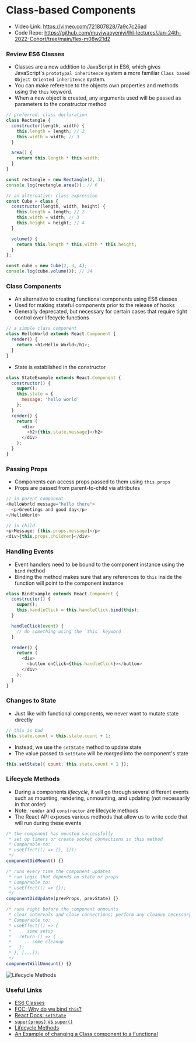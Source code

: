 # Class-based Components

 - Video Link: https://vimeo.com/721807828/7a9c7c26ad
 - Code Repo: https://github.com/muyiwaoyeniyi/lhl-lectures/Jan-24th-2022-Cohort/tree/main/flex-m08w21d2

### Review ES6 Classes
* Classes are a new addition to JavaScript in ES6, which gives JavaScript's `prototypal inheritence` system a more familiar `Class based Object Oriented inheritence` system.
* You can make reference to the objects own properties and methods using the `this` keyword.
* When a new object is created, any arguments used will be passed as parameters to the constructor method

```js
// preferred: class declaration
class Rectangle {
  constructor(length, width) {
    this.length = length; // 2
    this.width = width; // 3
  }

  area() {
    return this.length * this.width;
  }
}

const rectangle = new Rectangle(2, 3);
console.log(rectangle.area()); // 6

// an alternative: class expression
const Cube = class {
  constructor(length, width, height) {
    this.length = length; // 2
    this.width = width; // 3
    this.height = height; // 4
  }

  volume() {
    return this.length * this.width * this.height;
  }
};

const cube = new Cube(2, 3, 4);
console.log(cube.volume()); // 24
```

### Class Components
* An alternative to creating functional components using ES6 classes
* Used for making stateful components prior to the release of hooks
* Generally deprecated, but necessary for certain cases that require tight control over lifecycle functions

```js
// a simple class component
class HelloWorld extends React.Component {
  render() {
    return <h1>Hello World</h1>;
  }
}
```

* State is established in the constructor

```js
class StateExample extends React.Component {
  constructor() {
    super();
    this.state = {
      message: 'hello world'
    };
  }
  render() {
    return (
      <div>
        <h2>{this.state.message}</h2>
      </div>
    );
  }
}
```

### Passing Props
* Components can access props passed to them using `this.props`
* Props are passed from parent-to-child via attributes

```js
// in parent component
<HelloWorld message="hello there">
  <p>Greetings and good day</p>
</HelloWorld>

// in child
<p>Message: {this.props.message}</p>
<div>{this.props.children}</div>
```

### Handling Events
* Event handlers need to be bound to the component instance using the `bind` method
* Binding the method makes sure that any references to `this` inside the function will point to the component instance

```js
class BindExample extends React.Component {
  constructor() {
    super();
    this.handleClick = this.handleClick.bind(this);
  }

  handleClick(event) {
    // do something using the `this` keyword
  }

  render() {
    return (
      <div>
        <button onClick={this.handleClick}></button>
      </div>
    );
  }
}
```

### Changes to State
* Just like with functional components, we never want to mutate state directly

```js
// this is bad
this.state.count = this.state.count + 1;
```

* Instead, we use the `setState` method to update state
* The value passed to `setState` will be _merged_ into the component's state

```js
this.setState({ count: this.state.count + 1 });
```

### Lifecycle Methods
* During a components _lifecycle_, it will go through several different events such as mounting, rendering, unmounting, and updating (not necessarily in that order)
* Note: `render` and `constructor` are lifecycle methods
* The React API exposes various methods that allow us to write code that will run during these events

```js
/* the component has mounted successfully
 * set up timers or create socket connections in this method
 * Comparable to:
 * useEffect(() => {}, []);
 */
componentDidMount() {}

/* runs every time the component updates
 * run logic that depends on state or props
 * Comparable to:
 * useEffect(() => {});
 */
componentDidUpdate(prevProps, prevState) {}

/* runs right before the component unmounts
 * clear intervals and close connections; perform any cleanup necessary
 * Comparable to:
 * useEffect(() => {
 *   .. some setup
 *   return () => {
 *     .. some cleanup
 *   };
 * }, [...]);
 */
componentWillUnmount() {}
```

![Lifecycle Methods](https://miro.medium.com/max/4560/1*EnuAy1kb9nOcFuIzM49Srw.png)

### Useful Links
- [ES6 Classes](https://developer.mozilla.org/en-US/docs/Web/JavaScript/Reference/Classes)
- [FCC: Why do we bind `this`?](https://www.freecodecamp.org/news/this-is-why-we-need-to-bind-event-handlers-in-class-components-in-react-f7ea1a6f93eb/)
- [React Docs: `setState`](https://reactjs.org/docs/react-component.html#setstate)
- [`super(props)` vs `super()`](https://overreacted.io/why-do-we-write-super-props/)
- [Lifecycle Methods](https://programmingwithmosh.com/javascript/react-lifecycle-methods/)
- [An Example of changing a Class component to a Functional](https://egghead.io/lessons/react-replacing-component-lifecycle-methods-with-the-useeffect-hook)
